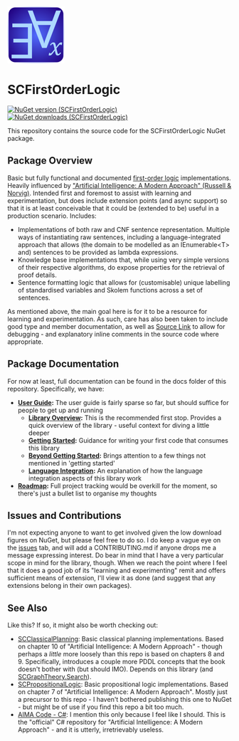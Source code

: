 ﻿![SCFirstOrderLogic Icon](src/SCFirstOrderLogic.png)

# SCFirstOrderLogic

[![NuGet version (SCFirstOrderLogic)](https://img.shields.io/nuget/v/SCFirstOrderLogic.svg?style=flat-square)](https://www.nuget.org/packages/SCFirstOrderLogic/) [![NuGet downloads (SCFirstOrderLogic)](https://img.shields.io/nuget/dt/SCFirstOrderLogic.svg?style=flat-square)](https://www.nuget.org/packages/SCFirstOrderLogic/)

This repository contains the source code for the SCFirstOrderLogic NuGet package.

## Package Overview

Basic but fully functional and documented [first-order logic](https://en.wikipedia.org/wiki/First-order_logic) implementations.
Heavily influenced by ["Artificial Intelligence: A Modern Approach" (Russell & Norvig)](https://www.google.com/search?q=isbn+978-1292153964).
Intended first and foremost to assist with learning and experimentation, but does include extension points (and async support) so that it is at least conceivable that it could be (extended to be) useful in a production scenario.
Includes:

* Implementations of both raw and CNF sentence representation. Multiple ways of instantiating raw sentences, including a language-integrated approach that allows (the domain to be modelled as an IEnumerable&lt;T&gt; and) sentences to be provided as lambda expressions.
* Knowledge base implementations that, while using very simple versions of their respective algorithms, do expose properties for the retrieval of proof details.
* Sentence formatting logic that allows for (customisable) unique labelling of standardised variables and Skolem functions across a set of sentences.

As mentioned above, the main goal here is for it to be a resource for learning and experimentation.
As such, care has also been taken to include good type and member documentation, as well as [Source Link](https://learn.microsoft.com/en-us/dotnet/standard/library-guidance/sourcelink) to allow for debugging - and explanatory inline comments in the source code where appropriate.

## Package Documentation

For now at least, full documentation can be found in the docs folder of this repository. Specifically, we have:

* **[User Guide](https://github.com/sdcondon/SCFirstOrderLogic/blob/main/docs/user-guide/README.md):** The user guide is fairly sparse so far, but should suffice for people to get up and running
  * **[Library Overview](https://github.com/sdcondon/SCFirstOrderLogic/blob/main/docs/user-guide/library-overview.md):** This is the recommended first stop. Provides a quick overview of the library - useful context for diving a little deeper
  * **[Getting Started](https://github.com/sdcondon/SCFirstOrderLogic/blob/main/docs/user-guide/getting-started.md):** Guidance for writing your first code that consumes this library
  * **[Beyond Getting Started](https://github.com/sdcondon/SCFirstOrderLogic/blob/main/docs/user-guide/beyond-getting-started.md):** Brings attention to a few things not mentioned in 'getting started'
  * **[Language Integration](https://github.com/sdcondon/SCFirstOrderLogic/blob/main/docs/user-guide/language-integration.md):** An explanation of how the language integration aspects of this library work
* **[Roadmap](https://github.com/sdcondon/SCFirstOrderLogic/blob/main/docs/roadmap.md):** Full project tracking would be overkill for the moment, so there's just a bullet list to organise my thoughts

## Issues and Contributions

I'm not expecting anyone to want to get involved given the low download figures on NuGet, but please feel free to do so.
I do keep a vague eye on the [issues](https://github.com/sdcondon/SCFirstOrderLogic/issues) tab, and will add a CONTRIBUTING.md if anyone drops me a message expressing interest.
Do bear in mind that I have a very particular scope in mind for the library, though.
When we reach the point where I feel that it does a good job of its "learning and experimenting" remit and offers sufficient means of extension, I'll view it as done (and suggest that any extensions belong in their own packages).

## See Also

Like this? If so, it might also be worth checking out:

* [SCClassicalPlanning](https://github.com/sdcondon/SCClassicalPlanning): Basic classical planning implementations. Based on chapter 10 of "Artificial Intelligence: A Modern Approach" - though perhaps a _little_ more loosely than this repo is based on chapters 8 and 9. Specifically, introduces a couple more PDDL concepts that the book doesn't bother with (but should IMO). Depends on this library (and [SCGraphTheory.Search](https://github.com/sdcondon/SCGraphTheory.Search)).
* [SCPropositionalLogic](https://github.com/sdcondon/SCPropositionalLogic): Basic propositional logic implementations. Based on chapter 7 of "Artificial Intelligence: A Modern Approach". Mostly just a precursor to this repo - I haven't bothered publishing this one to NuGet - but might be of use if you find this repo a bit too much.
* [AIMA Code - C#](https://github.com/aimacode/aima-csharp): I mention this only because I feel like I should. This is the "official" C# repository for "Artificial Intelligence: A Modern Approach" - and it is utterly, irretrievably useless.